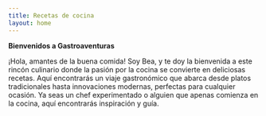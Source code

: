 ```yaml
---
title: Recetas de cocina
layout: home
---
```


**Bienvenidos a Gastroaventuras**

¡Hola, amantes de la buena comida! Soy Bea, y te doy la bienvenida a este rincón culinario donde la pasión por la cocina se convierte en deliciosas recetas. 
Aquí encontrarás un viaje gastronómico que abarca desde platos tradicionales hasta innovaciones modernas, perfectas para cualquier ocasión.
Ya seas un chef experimentado o alguien que apenas comienza en la cocina, aquí encontrarás inspiración y guía.
